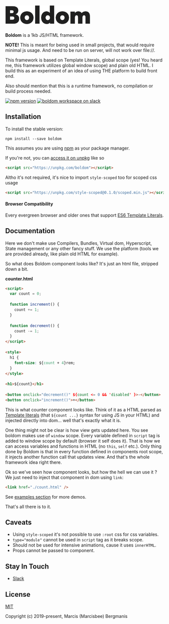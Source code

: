 # <img src='./assets/logo.png' height='60' alt='Boldom' />

**Boldom** is a 1kb JS/HTML framework.

**NOTE!** This is meant for being used in small projects, that would require minimal js usage. And need to be run on server, will not work over file://.

This framework is based on Template Literals, global scope (yes! You heard me, this framework utilizes global window scope) and plain old HTML. I build this as an experiment of an idea of using THE platform to build front end.

Also should mention that this is a runtime framework, no compilation or build process needed.

[![npm version](https://img.shields.io/npm/v/boldom.svg?style=flat-square)](https://www.npmjs.com/package/boldom)
[![boldom workspace on slack](https://img.shields.io/badge/slack-boldom-3eb891.svg?style=flat-square)](https://join.slack.com/t/radijs/shared_invite/enQtMjk3NTE2NjYxMTI2LWFmMTM5NTgwZDI5NmFlYzMzYmMxZjBhMGY0MGM2MzY5NmExY2Y0ODBjNDNmYjYxZWYxMjEyNjJhNjA5OTJjNzQ)


## Installation

To install the stable version:

```
npm install --save boldom
```

This assumes you are using [npm](https://www.npmjs.com/) as your package manager.

If you're not, you can [access it on unpkg](https://unpkg.com/boldom) like so

```html
<script src="https://unpkg.com/boldom"></script>
```

Altho it's not required, it's nice to import `style-scoped` too for scoped css usage

```html
<script src="https://unpkg.com/style-scoped@0.1.0/scoped.min.js"></script>
```

#### Browser Compatibility

Every evergreen browser and older ones that support [ES6 Template Literals](https://caniuse.com/#feat=template-literals).

## Documentation

Here we don't make use Compilers, Bundles, Virtual dom, Hyperscript, State management or any other fancy stuff. We use the platform (tools we are provided already, like plain old HTML for example).

So what does Boldom component looks like? It's just an html file, stripped down a bit.

**counter.html**
```html
<script>
  var count = 0;

  function increment() {
    count += 1;
  }

  function decrement() {
    count -= 1;
  }
</script>

<style>
  h1 {
    font-size: ${count + 4}rem;
  }
</style>

<h1>${count}</h1>

<button onclick="decrement()" ${count <= 0 && 'disabled' }>-</button>
<button onclick="increment()">+</button>
```

This is what counter component looks like. Think of it as a HTML parsed as [Template literals](https://developer.mozilla.org/en-US/docs/Web/JavaScript/Reference/Template_literals) (that `${count ...}` syntax for using JS in your HTML) and injected directly into dom... well that's exactly what it is.

One thing might not be clear is how view gets updated here. You see boldom makes use of `window` scope. Every variable defined in `script` tag is added to window scope by default (browser it self does it). That is how we can access variables and functions in HTML (no `this`, `self` etc.). Only thing done by Boldom is that in every function defined in components root scope, it injects another function call that updates view. And that's the whole framework idea right there.

Ok so we've seen how component looks, but how the hell we can use it ? We just need to inject that component in dom using `link`:

```html
<link href="./count.html" />
```

See [examples section](/examples) for more demos.

That's all there is to it.

## Caveats

- Using `style-scoped` it's not possible to use `:root` css for css variables.
- `type="module"` cannot be used in `script` tag as it breaks scope.
- Should not be used for intensive animations, cause it uses `innerHTML`.
- Props cannot be passed to component.


## Stay In Touch

- [Slack](https://join.slack.com/t/radijs/shared_invite/enQtMjk3NTE2NjYxMTI2LWFmMTM5NTgwZDI5NmFlYzMzYmMxZjBhMGY0MGM2MzY5NmExY2Y0ODBjNDNmYjYxZWYxMjEyNjJhNjA5OTJjNzQ)

## License

[MIT](http://opensource.org/licenses/MIT)

Copyright (c) 2019-present, Marcis (Marcisbee) Bergmanis
